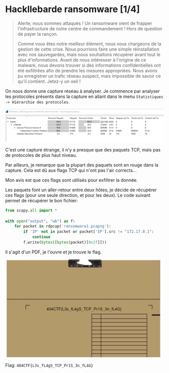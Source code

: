 # Hackllebarde ransomware [1/4]

> Alerte, nous sommes attaqués ! Un ransomware vient de frapper l'infrastructure de notre centre de commandement ! Hors de question de payer la rançon.
>
> Comme vous êtes notre meilleur élément, nous vous chargeons de la gestion de cette crise. Nous pourrions faire une simple réinstallation avec nos sauvegardes, mais nous souhaitons récupérer avant tout le plus d'informations. Avant de nous intéresser à l'origine de ce malware, nous devons trouver si des informations confidentielles ont été exfiltrées afin de prendre les mesures appropriées. Nous avons pu enregistrer un trafic réseau suspect, mais impossible de savoir ce qu'il contient. Jetez-y un oeil !

On nous donne une capture réseau à analyser. Je commence par analyser les protocoles présents dans la capture en allant dans le menu `Statistiques -> Hiérarchie des protocoles`.

![](../images/ransomware1_protocoles.png)

C'est une capture étrange, il n'y a presque que des paquets TCP, mais pas de protocoles de plus haut niveau.

Par ailleurs, je remarque que la plupart des paquets sont en rouge dans la capture. Cela est dû aux flags TCP qui n'ont pas l'air corrects...

Mon avis est que ces flags sont utilisés pour exfiltrer la donnée.

Les paquets font un aller-retour entre deux hôtes, 
je décide de récupérer ces flags (pour une seule direction, et pour les deux). Le code suivant permet de récupérer le bon fichier:

```python
from scapy.all import *

with open("output", "wb") as f:
    for packet in rdpcap('ransomware1.pcapng'):
        if 'IP' not in packet or packet['IP'].src != "172.17.0.1":
            continue
        f.write(bytes([bytes(packet)[0x2f]]))
```

Il s'agit d'un PDF, je l'ouvre et je trouve le flag.

![](../images/ransomware1_flag.png)

Flag: `404CTF{L3s_fL4gS_TCP_Pr1S_3n_fL4G}`